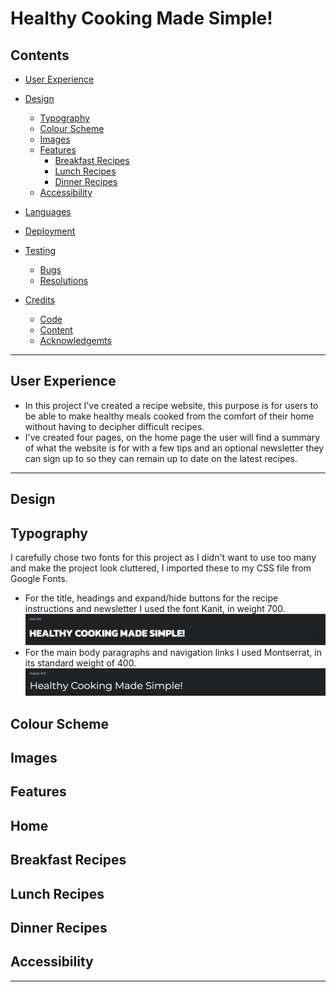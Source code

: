 # Healthy Cooking Made Simple!
## Contents

* [User Experience](#user-experience)

* [Design](#design)
  * [Typography](#typography)
  * [Colour Scheme](#colour-scheme)
  * [Images](#images)
  * [Features](#features)
    * [Breakfast Recipes](#breakfast-recipes)
    * [Lunch Recipes](#lunch-recipes)
    * [Dinner Recipes](#dinner-recipes)
  * [Accessibility](#accessability)

* [Languages](#languages)

* [Deployment](#deployment)

* [Testing](#testing)
  * [Bugs](#bugs)
  * [Resolutions](#resolutions)

* [Credits](#credits)
    * [Code](#code)
    * [Content](#content)
    * [Acknowledgemts](#acknowledgements)

- - -

## User Experience
* In this project I've created a recipe website, this purpose is for users to be able to make healthy meals cooked from the comfort of their home without having to decipher difficult recipes. 
* I've created four pages, on the home page the user will find a summary of what the website is for with a few tips and an optional newsletter they can sign up to so they can remain up to date on the latest recipes.

- - -

## Design
## Typography
I carefully chose two fonts for this project as I didn't want to use too many and make the project look cluttered, I imported these to my CSS file from Google Fonts.
* For the title, headings and expand/hide buttons for the recipe instructions and newsletter I used the font Kanit, in weight 700.
![Kanit 700](docs/fonts/kanit-700.jpg)
* For the main body paragraphs and navigation links I used Montserrat, in its standard weight of 400.
![Montserrat 400](docs/fonts/montserrat-400.jpg)
## Colour Scheme
## Images
## Features
## Home
## Breakfast Recipes
## Lunch Recipes
## Dinner Recipes
## Accessibility

- - -